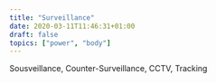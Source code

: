 ```yaml
---
title: "Surveillance"
date: 2020-03-11T11:46:31+01:00
draft: false
topics: ["power", "body"]
---
```


Sousveillance, Counter-Surveillance, CCTV, Tracking